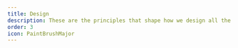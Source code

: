 ```yaml
---
title: Design
description: These are the principles that shape how we design all the experiences across the Shopify admin.
order: 3
icon: PaintBrushMajor
---
```

